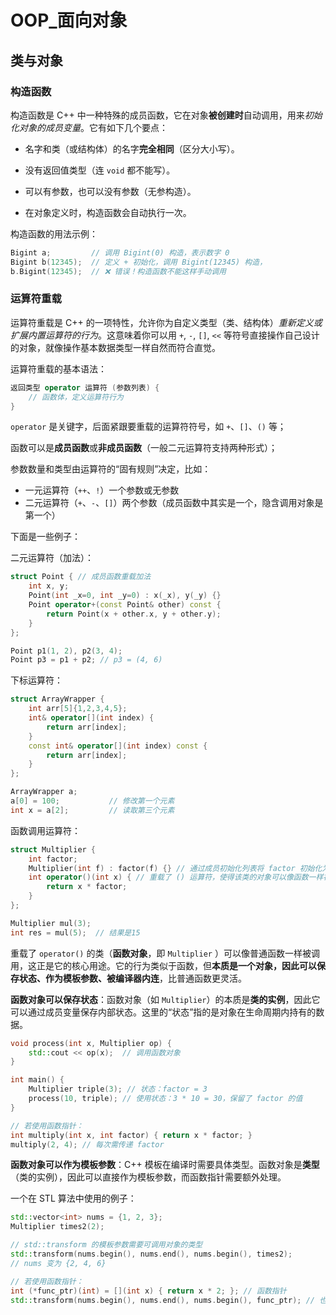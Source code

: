 # OOP_面向对象

## 类与对象

### 构造函数

构造函数是 C++ 中一种特殊的成员函数，它在对象**被创建时**自动调用，用来*初始化对象的成员变量*。它有如下几个要点：

- 名字和类（或结构体）的名字**完全相同**（区分大小写）。

- 没有返回值类型（连 `void` 都不能写）。

- 可以有参数，也可以没有参数（无参构造）。

- 在对象定义时，构造函数会自动执行一次。

构造函数的用法示例：

```c++
Bigint a;         // 调用 Bigint(0) 构造，表示数字 0
Bigint b(12345);  // 定义 + 初始化，调用 Bigint(12345) 构造，
b.Bigint(12345);  // ❌ 错误！构造函数不能这样手动调用
```



### 运算符重载

运算符重载是 C++ 的一项特性，允许你为自定义类型（类、结构体）*重新定义或扩展内置运算符的行为*。这意味着你可以用 `+`, `-`, `[]`, `<<` 等符号直接操作自己设计的对象，就像操作基本数据类型一样自然而符合直觉。

运算符重载的基本语法：

```c++
返回类型 operator 运算符 (参数列表) {
    // 函数体，定义运算符行为
}	
```

`operator` 是关键字，后面紧跟要重载的运算符符号，如 `+`、`[]`、`()` 等；

函数可以是**成员函数**或**非成员函数**（一般二元运算符支持两种形式）；

参数数量和类型由运算符的“固有规则”决定，比如：

- 一元运算符（`++`、`!`）一个参数或无参数
- 二元运算符（`+`、`-`、`[]`）两个参数（成员函数中其实是一个，隐含调用对象是第一个）

下面是一些例子：

二元运算符（加法）：

```c++
struct Point { // 成员函数重载加法
    int x, y;
    Point(int _x=0, int _y=0) : x(_x), y(_y) {} 
    Point operator+(const Point& other) const { 
        return Point(x + other.x, y + other.y);
    }
};

Point p1(1, 2), p2(3, 4);
Point p3 = p1 + p2; // p3 = (4, 6)

```

下标运算符：

```cpp
struct ArrayWrapper {
    int arr[5]{1,2,3,4,5};
    int& operator[](int index) {
        return arr[index];
    }
    const int& operator[](int index) const {
        return arr[index];
    }
};

ArrayWrapper a;
a[0] = 100;           // 修改第一个元素
int x = a[2];         // 读取第三个元素

```

函数调用运算符：

```cpp
struct Multiplier {
    int factor;
    Multiplier(int f) : factor(f) {} // 通过成员初始化列表将 factor 初始化为 f
    int operator()(int x) { // 重载了 () 运算符，使得该类的对象可以像函数一样被调用，即在该类下 (i) 相当于调用 mul.operator()(i)
        return x * factor;
    }
};

Multiplier mul(3);
int res = mul(5);  // 结果是15
```

重载了 `operator()` 的类（**函数对象**，即 `Multiplier` ）可以像普通函数一样被调用，这正是它的核心用途。它的行为类似于函数，但**本质是一个对象，因此可以保存状态、作为模板参数、被编译器内连**，比普通函数更灵活。

**函数对象可以保存状态**：函数对象（如 `Multiplier`）的本质是**类的实例**，因此它可以通过成员变量保存内部状态。这里的“状态”指的是对象在生命周期内持有的数据。

```cpp
void process(int x, Multiplier op) {
    std::cout << op(x);  // 调用函数对象
}

int main() {
    Multiplier triple(3); // 状态：factor = 3
    process(10, triple); // 使用状态：3 * 10 = 30，保留了 factor 的值
}

// 若使用函数指针：
int multiply(int x, int factor) { return x * factor; }
multiply(2, 4); // 每次需传递 factor
```

**函数对象可以作为模板参数**：C++ 模板在编译时需要具体类型。函数对象是**类型**（类的实例），因此可以直接作为模板参数，而函数指针需要额外处理。

一个在 STL 算法中使用的例子：

```cpp
std::vector<int> nums = {1, 2, 3};
Multiplier times2(2);

// std::transform 的模板参数需要可调用对象的类型
std::transform(nums.begin(), nums.end(), nums.begin(), times2);
// nums 变为 {2, 4, 6}

// 若使用函数指针：
int (*func_ptr)(int) = [](int x) { return x * 2; }; // 函数指针
std::transform(nums.begin(), nums.end(), nums.begin(), func_ptr); // 也可工作，但效率可能更低
```

